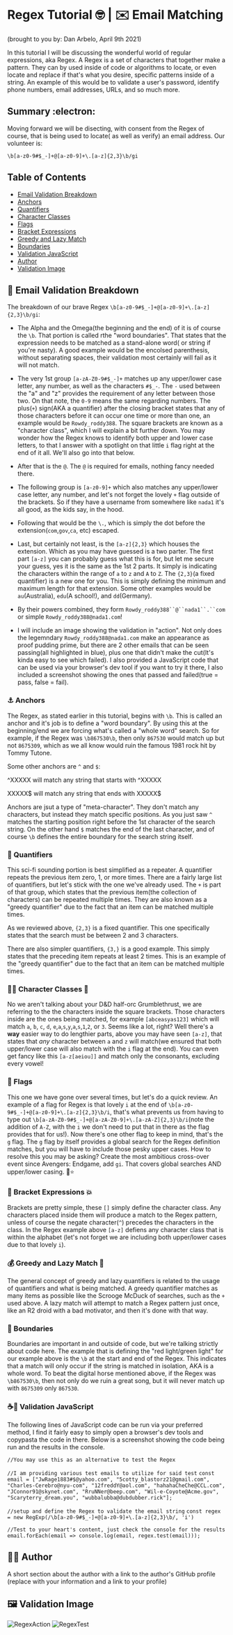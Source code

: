 # Regex Tutorial 🤓	 | ✉️ Email Matching

(brought to you by: Dan Arbelo, April 9th 2021)

In this tutorial I will be discussing the wonderful world of regular expressions, aka Regex. A Regex is a set of characters that together make a pattern. They can by used inside of code or algorithms to locate, or even locate and replace if that's what you desire, specific patterns inside of a string. An example of this would be to validate a user's password, identify phone numbers, email addresses, URLs, and so much more.

## Summary :electron:

Moving forward we will be disecting, with consent from the Regex of course, that is being used to locate( as well as verify) an email address. Our volunteer is:</br> 

`\b[a-z0-9#$_-]+@[a-z0-9]+\.[a-z]{2,3}\b/gi`</br>

## Table of Contents

- [Email Validation Breakdown](#breakdown)
- [Anchors](#anchors)
- [Quantifiers](#quantifiers)
- [Character Classes](#character-classes)
- [Flags](#flags)
- [Bracket Expressions](#bracket-expressions)
- [Greedy and Lazy Match](#greedy-and-lazy-match)
- [Boundaries](#boundaries)
- [Validation JavaScript](#validation-javascript)
- [Author](#author)
- [Validation Image](#validation-image)


## 🐸 Email Validation Breakdown 
The breakdown of our brave Regex `\b[a-z0-9#$_-]+@[a-z0-9]+\.[a-z]{2,3}\b/gi`:

- The Alpha and the Omega(the beginning and the end) of it is of course the `\b`. That portion is called rthe "word boundaries". That states that the expression needs to be matched as a stand-alone word( or string if you're nasty). A good example would be the encolsed parenthesis, without separating spaces, their validation most certainly will fail as it will not match.

- The very 1st group `[a-zA-Z0-9#$_-]+` matches up any upper/lower case letter, any number, as well as the characters `#$_-`. The `-` used between the "a" and "z" provides the requirement of any letter between those two. On that note, the `0-9` means the same regarding numbers. The plus(`+`) sign(AKA a quantifier) after the closing bracket states that any of those characters before it can occur one time or more than one, an example would be `Rowdy_roddy388`. The square brackets are known as a "character class", which I will explain a bit further down. You may wonder how the Regex knows to identify both upper and lower case letters, to that I answer with a spotlight on that little `i` flag right at the end of it all. We'll also go into that below.

- After that is the `@`. The `@` is required for emails, nothing fancy needed there.

- The following group is `[a-z0-9]+` which also matches any upper/lower case letter, any number, and let's not forget the lovely `+` flag outside of the brackets. So if they have a username from somewhere like `nada1` it's all good, as the kids say, in the hood.

- Following that would be the `\.`, which is simply the dot before the extension(`com`,`gov`,`ca`, etc) escaped.

- Last, but certainly not least, is the `[a-z]{2,3}` which houses the extension. Which as you may have guessed is a two parter. The first part `[a-z]` you can probably guess what this is for, but let me secure your guess, yes it is the same as the 1st 2 parts. It simply is indicating the characters within the range of `a` to `z` and `A` to `Z`. The `{2,3}`(a fixed quantifier) is a new one for you. This is simply defining the minimum and maximum length for that extension. Some other examples would be `au`(Australia), `edu`(A school!), and `dd`(Germany).

- By their powers combined, they form `Rowdy_roddy388``@``nada1``.``com` or simple `Rowdy_roddy388@nada1.com`!

- I will include an image showing the validation in "action". Not only does the legemndary `Rowdy_roddy388@nada1.com` make an appearance as proof pudding prime, but there are 2 other emails that can be seen passing(all highlighted in blue), plus one that didn't make the cut(It's kinda easy to see which failed). I also provided a JavaScript code that can be used via your browser's dev tool if you want to try it there, I also included a screenshot showing the ones that passed and failed(true = pass, false = fail).

### ⚓	 Anchors

The Regex, as stated earlier in this tutorial, begins with `\b`. This is called an anchor and it's job is to define a "word boundary". By using this at the beginning/end we are forcing what's called a "whole word" search. So for example, if the Regex was `\b867530\b`, then only `867530` would match up but not `8675309`, which as we all know would ruin the famous 1981 rock hit by Tommy Tutone.

Some other anchors are `^` and `$`:

^XXXXX will match any string that starts with ^XXXXX

XXXXX$ will match any string that ends with XXXXX$

Anchors are jsut a type of "meta-character". They don't match any characters, but instead they match specific positions. As you just saw `^` matches the starting position right before the 1st character of the search string. On the other hand `$` matches the end of the last character, and of course `\b` defines the entire boundary for the search string itself.

### 📡 Quantifiers

This sci-fi sounding portion is best simplified as a repeater. A quantifier repeats the previous item zero, 1, or more times. There are a fairly large list of quantifiers, but let's stick with the one we've already used. The `+` is part of that group, which states that the previous item(the collection of characters) can be repeated multiple times. They are also known as a "greedy quantifier" due to the fact that an item can be matched multiple times.

As we reviewed above, `{2,3}` is a fixed quantifier. This one specifically states that the search must be between 2 and 3 characters.

There are also simpler quantifiers, `{3,}` is a good example. This simply states that the preceding item repeats at least 2 times. This is an example of the "greedy quantifier" due to the fact that an item can be matched multiple times.


### 🧙‍♀️ Character Classes 🧝

No we aren't talking about your D&D half-orc Grumblethrust, we are referring to the the characters inside the square brackets. Those characters inside are the ones being matched, for example `[abceasyas123]` which will match `a`, `b`, `c`, `d`, `e`,`a`,`s`,`y`,`a`,`s`,`1`,`2`, or `3`. Seems like a lot, right? Well there's a <b>way</b> easier way to do lengthier parts, above you may have seen `[a-z]`, that states that <i>any</i> character between `a` and `z` will match(we ensured that both upper/lower case will also match with the `i` flag at the end). You can even get fancy like this `[a-z[aeiou]]` and match only the consonants, excluding every vowel!


### 🏴󠁵󠁳󠁰󠁲󠁿 Flags

This one we have gone over several times, but let's do a quick review. An example of a flag for Regex is that lovely `i` at the end of `\b[a-z0-9#$_-]+@[a-z0-9]+\.[a-z]{2,3}\b/i`, that's what prevents us from having to type out `\b[a-zA-Z0-9#$_-]+@[a-zA-Z0-9]+\.[a-zA-Z]{2,3}\b/i`(note the addition of `A-Z`, with the `i` we don't need to put that in there as the flag provides that for us!). Now there's one other flag to keep in mind, that's the `g` flag. The `g` flag by itself provides a global search for the Regex definition matches, but you will have to include those pesky upper cases. How to resolve this you may be asking? Create the most ambitious cross-over event since Avengers: Endgame, add `gi`. That covers global searches AND upper/lower casing. 🌈⭐

### 💢 Bracket Expressions 💥

Brackets are pretty simple, these `[]` simply define the character class. Any characters placed inside them will produce a match to the Regex pattern, unless of course the negate character(`^`) precedes the characters in the class. In the Regex example above `[a-z]` defiens any character class that is within the alphabet (let's not forget we are including both upper/lower cases due to that lovely `i`).

### 💰 Greedy and Lazy Match 🥱

The general concept of greedy and lazy quantifiers is related to the usage of quantifiers and what is being matched. A greedy quantifier matches as many items as possible like the Scrooge McDuck of searches, such as the `+` used above. A lazy match will attempt to match a Regex pattern just once, like an R2 droid with a bad motivator, and then it's done with that way.

### 🚪 Boundaries

Boundaries are important in and outside of code, but we're talking strictly about code here. The example that is defining the "red light/green light" for our example above is the `\b` at the start and end of the Regex. This indicates that a match will only occur if the string is matched in isolation, AKA is a whole word. To beat the digital horse mentioned above, if the Regex was `\b867530\b`, then not only do we ruin a great song, but it will never match up with `8675309` only `867530`.

### ☕📜 Validation JavaScript

The following lines of JavaScript code can be run via your preferred method, I find it fairly easy to simply open a browser's dev tools and copypasta the code in there. Below is a screenshot showing the code being run and the results in the console.

`//You may use this as an alternative to test the Regex`

`//I am providing various test emails to utilize for said test`
`const email = ["JwRage1883#$@yahoo.com", "5cotty_blastorz21@gmail.com", "Charles-Cerebro@nyu-com", "12freddY@aol.com", "hahahaCheChe@CCL.com", "JConnor91@skynet.com", "RruNNer@beep.com", "Wil-e-Coyote@Acme.gov", "Scaryterry_dream.you", "wubbalubba@dubdubber.rick"];`

`//setup and define the Regex to validate the email string`
`const regex = new RegExp(/\b[a-z0-9#$_-]+@[a-z0-9]+\.[a-z]{2,3}\b/, 'i')`

`//Test to your heart's content, just check the console for the results`
`email.forEach(email => console.log(email, regex.test(email)));`

## 🧙‍♂️ Author
A short section about the author with a link to the author's GitHub profile (replace with your information and a link to your profile)

## 🖼️ Validation Image

![RegexAction](https://user-images.githubusercontent.com/75289900/114236622-bd692380-9936-11eb-976d-f924b44aedb3.JPG)
![RegexTest](https://user-images.githubusercontent.com/75289900/114236623-be01ba00-9936-11eb-8687-c05cfaba3f3d.JPG)